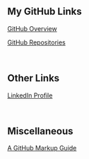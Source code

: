 ## My GitHub Links

[GitHub Overview](https://github.com/ismccarthy)

[GitHub Repositories](https://github.com/ismccarthy?tab=repositories)

<br>

## Other Links

[LinkedIn Profile](https://github.com/ismccarthy)

<br>

## Miscellaneous

[A GitHub Markup Guide](https://guides.github.com/features/mastering-markdown/)
